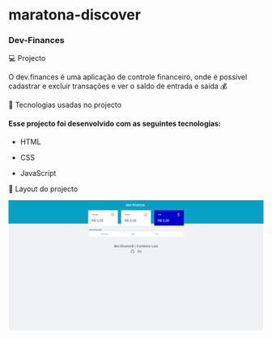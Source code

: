 # maratona-discover
 ### Dev-Finances

 💻 Projecto

O dev.finances é uma aplicação de controle financeiro, onde é possível cadastrar e excluir transações e ver o saldo de entrada e saída 💰

 🚀  Tecnologias usadas no projecto
   #### Esse projecto foi desenvolvido com as seguintes tecnologias:

* HTML

* CSS 

* JavaScript

🔖 Layout do projecto 

![dev-finances](./assets/DEv-Finances.png)
